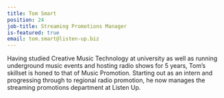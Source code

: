```yaml
---
title: Tom Smart
position: 24
job-title: Streaming Promotions Manager
is-featured: true
email: tom.smart@listen-up.biz
---
```


Having studied Creative Music Technology at university as well as running underground music events and hosting radio shows for 5 years, Tom’s skillset is honed to that of Music Promotion. Starting out as an intern and progressing through to regional radio promotion, he now manages the streaming promotions department at Listen Up.
